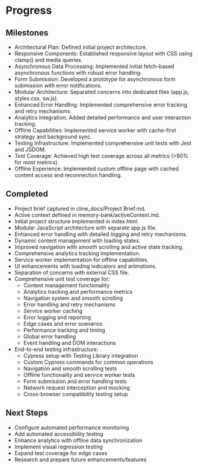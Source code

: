 # Progress

## Milestones

- Architectural Plan: Defined initial project architecture.
- Responsive Components: Established responsive layout with CSS using clamp() and media queries.
- Asynchronous Data Processing: Implemented initial fetch-based asynchronous functions with robust error handling.
- Form Submission: Developed a prototype for asynchronous form submission with error notifications.
- Modular Architecture: Separated concerns into dedicated files (app.js, styles.css, sw.js).
- Enhanced Error Handling: Implemented comprehensive error tracking and retry mechanisms.
- Analytics Integration: Added detailed performance and user interaction tracking.
- Offline Capabilities: Implemented service worker with cache-first strategy and background sync.
- Testing Infrastructure: Implemented comprehensive unit tests with Jest and JSDOM.
- Test Coverage: Achieved high test coverage across all metrics (>90% for most metrics).
- Offline Experience: Implemented custom offline page with cached content access and reconnection handling.

## Completed

- Project brief captured in cline_docs/Project Brief.md.
- Active context defined in memory-bank/activeContext.md.
- Initial project structure implemented in index.html.
- Modular JavaScript architecture with separate app.js file.
- Enhanced error handling with detailed logging and retry mechanisms.
- Dynamic content management with loading states.
- Improved navigation with smooth scrolling and active state tracking.
- Comprehensive analytics tracking implementation.
- Service worker implementation for offline capabilities.
- UI enhancements with loading indicators and animations.
- Separation of concerns with external CSS file.
- Comprehensive unit test coverage for:
  - Content management functionality
  - Analytics tracking and performance metrics
  - Navigation system and smooth scrolling
  - Error handling and retry mechanisms
  - Service worker caching
  - Error logging and reporting
  - Edge cases and error scenarios
  - Performance tracking and timing
  - Global error handling
  - Event handling and DOM interactions
- End-to-end testing infrastructure:
  - Cypress setup with Testing Library integration
  - Custom Cypress commands for common operations
  - Navigation and smooth scrolling tests
  - Offline functionality and service worker tests
  - Form submission and error handling tests
  - Network request interception and mocking
  - Cross-browser compatibility testing setup

## Next Steps

- Configure automated performance monitoring
- Add automated accessibility testing
- Enhance analytics with offline data synchronization
- Implement visual regression testing
- Expand test coverage for edge cases
- Research and prepare future enhancements/features
